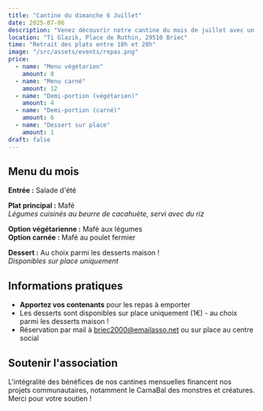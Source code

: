 ```yaml
---
title: "Cantine du dimanche 6 Juillet"
date: 2025-07-06
description: "Venez découvrir notre cantine du mois de juillet avec un délicieux mafé et une salade d'été fraîche."
location: "Ti Glazik, Place de Ruthin, 29510 Briec"
time: "Retrait des plats entre 18h et 20h"
image: "/src/assets/events/repas.png"
price:
  - name: "Menu végétarien"
    amount: 8
  - name: "Menu carné"
    amount: 12
  - name: "Demi-portion (végétarien)"
    amount: 4
  - name: "Demi-portion (carné)"
    amount: 6
  - name: "Dessert sur place"
    amount: 1
draft: false
---
```


## Menu du mois

**Entrée :** Salade d'été

**Plat principal :** Mafé  
*Légumes cuisinés au beurre de cacahuète, servi avec du riz*

**Option végétarienne :** Mafé aux légumes  
**Option carnée :** Mafé au poulet fermier

**Dessert :** Au choix parmi les desserts maison !  
*Disponibles sur place uniquement*

## Informations pratiques

- **Apportez vos contenants** pour les repas à emporter
- Les desserts sont disponibles sur place uniquement (1€) - au choix parmi les desserts maison !
- Réservation par mail à <span class="email-copy">briec2000@emailasso.net</span> ou sur place au centre social

## Soutenir l'association

L'intégralité des bénéfices de nos cantines mensuelles financent nos projets communautaires, notamment le CarnaBal des monstres et créatures. Merci pour votre soutien !